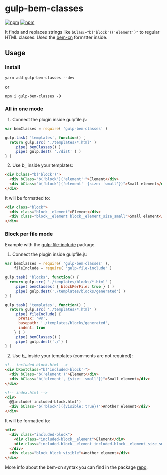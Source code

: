 # gulp-bem-classes

[![npm](https://img.shields.io/npm/dt/gulp-bem-classes.svg)](https://www.npmjs.com/package/gulp-bem-classes)
[![npm](https://img.shields.io/npm/v/gulp-bem-classes.svg)](https://www.npmjs.com/package/gulp-bem-classes)

It finds and replaces strings like `bClass="b('block')('element')"` to regular HTML classes. Used the [bem-cn](https://github.com/albburtsev/bem-cn) formatter inside.

## Usage

### Install

`yarn add gulp-bem-classes --dev`

or

`npm i gulp-bem-classes -D`

### All in one mode

1. Connect the plugin inside gulpfile.js:

  ```js
  var bemClasses = require( 'gulp-bem-classes' )

  gulp.task( 'templates', function() {
    return gulp.src( './templates/*.html' )
      .pipe( bemClasses() )
      .pipe( gulp.dest( './dist' ) )
  } )
  ```

2. Use b_ inside your templates:

  ```html
  <div bClass="b('block')">
    <div bClass="b('block')('element')">Element</div>
    <div bClass="b('block')('element', {size: 'small'})">Small element</div>
  </div>
  ```

  It will be formatted to:

  ```html
  <div class="block">
    <div class="block__element">Element</div>
    <div class="block__element block__element_size_small">Small element</div>
  </div>
  ```

### Block per file mode

Example with the [gulp-file-include](https://github.com/coderhaoxin/gulp-file-include) package.

1. Connect the plugin inside gulpfile.js:

  ```js
  var bemClasses = require( 'gulp-bem-classes' ),
      fileInclude = require( 'gulp-file-include' )

  gulp.task( 'blocks', function() {
    return gulp.src( './templates/blocks/*.html' )
      .pipe( bemClasses( { blockPerFile: true } ) )
      .pipe( gulp.dest('./templates/blocks/generated') )
  } )

  gulp.task( 'templates', function() {
    return gulp.src( './templates/*.html' )
      .pipe( fileInclude( {
        prefix: '@@',
        basepath: './templates/blocks/generated',
        indent: true
      } ) )
      .pipe( bemClasses() )
      .pipe( gulp.dest('./') )
  } )
  ```

2. Use b_ inside your templates (comments are not required):

  ```html
  <!-- included-block.html -->
  <div bRootClass="b('included-block')">
    <div bClass="b('element')">Element</div>
    <div bClass="b('element', {size: 'small'})">Small element</div>
  </div>

  <!-- index.html -->
  <div>
    @@include('included-block.html')
    <div bClass="b('block')({visible: true})">Another element</div>
  </div>
  ```

  It will be formatted to:

  ```html
  <div>
    <div class="included-block">
      <div class="included-block__element">Element</div>
      <div class="included-block__element included-block__element_size_small">Small element</div>
    </div>
    <div class="block block_visible">Another element</div>
  </div>
  ```

More info about the bem-cn syntax you can find in the package [repo](https://github.com/albburtsev/bem-cn).
